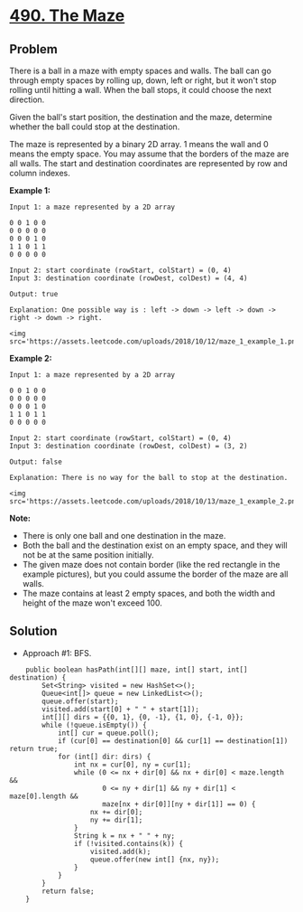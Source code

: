 # <a href='https://leetcode.com/problems/the-maze/'>490. The Maze</a>

## Problem
There is a ball in a maze with empty spaces and walls. The ball can go through empty spaces by rolling up, down, left or right, but it won't stop rolling until hitting a wall. When the ball stops, it could choose the next direction.

Given the ball's start position, the destination and the maze, determine whether the ball could stop at the destination.

The maze is represented by a binary 2D array. 1 means the wall and 0 means the empty space. You may assume that the borders of the maze are all walls. The start and destination coordinates are represented by row and column indexes.

<strong>Example 1:</strong>
```
Input 1: a maze represented by a 2D array

0 0 1 0 0
0 0 0 0 0
0 0 0 1 0
1 1 0 1 1
0 0 0 0 0

Input 2: start coordinate (rowStart, colStart) = (0, 4)
Input 3: destination coordinate (rowDest, colDest) = (4, 4)

Output: true

Explanation: One possible way is : left -> down -> left -> down -> right -> down -> right.

<img src='https://assets.leetcode.com/uploads/2018/10/12/maze_1_example_1.png'>
```
<strong>Example 2:</strong>
```
Input 1: a maze represented by a 2D array

0 0 1 0 0
0 0 0 0 0
0 0 0 1 0
1 1 0 1 1
0 0 0 0 0

Input 2: start coordinate (rowStart, colStart) = (0, 4)
Input 3: destination coordinate (rowDest, colDest) = (3, 2)

Output: false

Explanation: There is no way for the ball to stop at the destination.

<img src='https://assets.leetcode.com/uploads/2018/10/13/maze_1_example_2.png'>
``` 

<strong>Note:</strong>
- There is only one ball and one destination in the maze.
- Both the ball and the destination exist on an empty space, and they will not be at the same position initially.
- The given maze does not contain border (like the red rectangle in the example pictures), but you could assume the border of the maze are all walls.
- The maze contains at least 2 empty spaces, and both the width and height of the maze won't exceed 100.

## Solution
- Approach #1: BFS.
```
    public boolean hasPath(int[][] maze, int[] start, int[] destination) {
        Set<String> visited = new HashSet<>();
        Queue<int[]> queue = new LinkedList<>();
        queue.offer(start);
        visited.add(start[0] + " " + start[1]);
        int[][] dirs = {{0, 1}, {0, -1}, {1, 0}, {-1, 0}};
        while (!queue.isEmpty()) {
            int[] cur = queue.poll();
            if (cur[0] == destination[0] && cur[1] == destination[1]) return true;
            for (int[] dir: dirs) {
                int nx = cur[0], ny = cur[1];
                while (0 <= nx + dir[0] && nx + dir[0] < maze.length &&
                       0 <= ny + dir[1] && ny + dir[1] < maze[0].length &&
                       maze[nx + dir[0]][ny + dir[1]] == 0) {
                    nx += dir[0];
                    ny += dir[1];
                }
                String k = nx + " " + ny;
                if (!visited.contains(k)) {
                    visited.add(k);
                    queue.offer(new int[] {nx, ny});
                }
            }
        }
        return false;
    }
```
